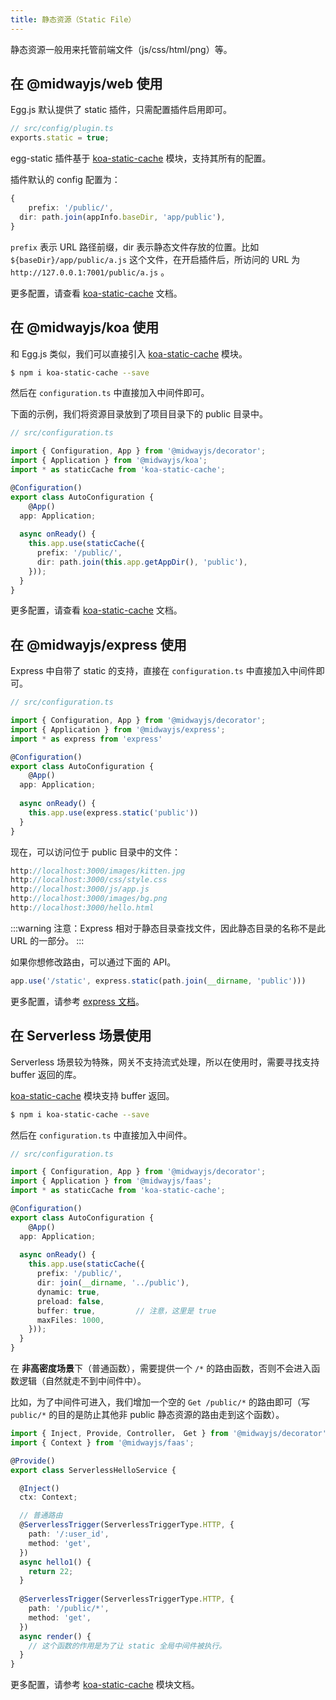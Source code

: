 ```yaml
---
title: 静态资源（Static File）
---
```


  静态资源一般用来托管前端文件（js/css/html/png）等。
​

## 在 @midwayjs/web 使用


Egg.js 默认提供了 static 插件，只需配置插件启用即可。
```typescript
// src/config/plugin.ts
exports.static = true;
```


egg-static 插件基于 [koa-static-cache](https://github.com/koajs/static-cache) 模块，支持其所有的配置。
​

插件默认的 config 配置为：
```typescript
{
	prefix: '/public/',
  dir: path.join(appInfo.baseDir, 'app/public'),
}
```
`prefix` 表示 URL 路径前缀，dir 表示静态文件存放的位置。比如 `${baseDir}/app/public/a.js` 这个文件，在开启插件后，所访问的 URL 为 `http://127.0.0.1:7001/public/a.js` 。


更多配置，请查看 [koa-static-cache](https://github.com/koajs/static-cache) 文档。


## 在 @midwayjs/koa 使用


和 Egg.js 类似，我们可以直接引入 [koa-static-cache](https://github.com/koajs/static-cache) 模块。
```bash
$ npm i koa-static-cache --save
```
然后在 `configuration.ts` 中直接加入中间件即可。
​

下面的示例，我们将资源目录放到了项目目录下的 public 目录中。
```typescript
// src/configuration.ts

import { Configuration, App } from '@midwayjs/decorator';
import { Application } from '@midwayjs/koa';
import * as staticCache from 'koa-static-cache';

@Configuration()
export class AutoConfiguration {
	@App()
  app: Application;
  
  async onReady() {
  	this.app.use(staticCache({
      prefix: '/public/',
      dir: path.join(this.app.getAppDir(), 'public'),
    }));
  }
}
```
更多配置，请查看 [koa-static-cache](https://github.com/koajs/static-cache) 文档。
## 在 @midwayjs/express 使用


Express 中自带了 static 的支持，直接在 `configuration.ts` 中直接加入中间件即可。
```typescript
// src/configuration.ts

import { Configuration, App } from '@midwayjs/decorator';
import { Application } from '@midwayjs/express';
import * as express from 'express'

@Configuration()
export class AutoConfiguration {
	@App()
  app: Application;
  
  async onReady() {
  	this.app.use(express.static('public'))
  }
}
```
现在，可以访问位于 public 目录中的文件：
```typescript
http://localhost:3000/images/kitten.jpg
http://localhost:3000/css/style.css
http://localhost:3000/js/app.js
http://localhost:3000/images/bg.png
http://localhost:3000/hello.html
```
:::warning
注意：Express 相对于静态目录查找文件，因此静态目录的名称不是此 URL 的一部分。
:::
​

如果你想修改路由，可以通过下面的 API。
```typescript
app.use('/static', express.static(path.join(__dirname, 'public')))
```


更多配置，请参考 [express 文档](https://expressjs.com/en/starter/hello-world.html)。
​

## 在 Serverless 场景使用


Serverless 场景较为特殊，网关不支持流式处理，所以在使用时，需要寻找支持 buffer 返回的库。


[koa-static-cache](https://github.com/koajs/static-cache) 模块支持 buffer 返回。
```bash
$ npm i koa-static-cache --save
```
然后在 `configuration.ts` 中直接加入中间件。
```typescript
// src/configuration.ts

import { Configuration, App } from '@midwayjs/decorator';
import { Application } from '@midwayjs/faas';
import * as staticCache from 'koa-static-cache';

@Configuration()
export class AutoConfiguration {
	@App()
  app: Application;
  
  async onReady() {
  	this.app.use(staticCache({
      prefix: '/public/',
      dir: join(__dirname, '../public'),
      dynamic: true,
      preload: false,
      buffer: true,			// 注意，这里是 true
      maxFiles: 1000,
    }));
  }
}
```
在 **非高密度场景**下（普通函数），需要提供一个 `/*` 的路由函数，否则不会进入函数逻辑（自然就走不到中间件中）。
​

比如，为了中间件可进入，我们增加一个空的 `Get /public/*` 的路由即可（写 `public/*` 的目的是防止其他非 public 静态资源的路由走到这个函数）。
```typescript
import { Inject, Provide, Controller， Get } from '@midwayjs/decorator';
import { Context } from '@midwayjs/faas';

@Provide()
export class ServerlessHelloService {

  @Inject()
  ctx: Context;

  // 普通路由
  @ServerlessTrigger(ServerlessTriggerType.HTTP, {
    path: '/:user_id',
    method: 'get',
  })
  async hello1() {
    return 22;
  }
  
  @ServerlessTrigger(ServerlessTriggerType.HTTP, {
    path: '/public/*',
    method: 'get',
  })
  async render() {
    // 这个函数的作用是为了让 static 全局中间件被执行。
  }
}
```


更多配置，请参考 [koa-static-cache](https://github.com/koajs/static-cache) 模块文档。